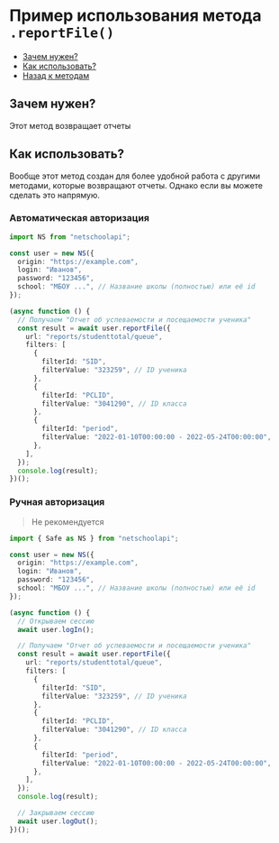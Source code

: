 # Пример использования метода `.reportFile()`

- [Зачем нужен?](#зачем-нужен)
- [Как использовать?](#как-использовать)
- [Назад к методам](../guide.md#reportfile)

## Зачем нужен?

Этот метод возвращает отчеты

## Как использовать?

Вообще этот метод создан для более удобной работа с другими методами, которые возвращают отчеты. Однако если вы можете сделать это напрямую.

### Автоматическая авторизация

```typescript
import NS from "netschoolapi";

const user = new NS({
  origin: "https://example.com",
  login: "Иванов",
  password: "123456",
  school: "МБОУ ...", // Название школы (полностью) или её id
});

(async function () {
  // Получаем "Отчет об успеваемости и посещаемости ученика"
  const result = await user.reportFile({
    url: "reports/studenttotal/queue",
    filters: [
      {
        filterId: "SID",
        filterValue: "323259", // ID ученика
      },
      {
        filterId: "PCLID",
        filterValue: "3041290", // ID класса
      },
      {
        filterId: "period",
        filterValue: "2022-01-10T00:00:00 - 2022-05-24T00:00:00",
      },
    ],
  });
  console.log(result);
})();
```

### Ручная авторизация

> Не рекомендуется

```typescript
import { Safe as NS } from "netschoolapi";

const user = new NS({
  origin: "https://example.com",
  login: "Иванов",
  password: "123456",
  school: "МБОУ ...", // Название школы (полностью) или её id
});

(async function () {
  // Открываем сессию
  await user.logIn();

  // Получаем "Отчет об успеваемости и посещаемости ученика"
  const result = await user.reportFile({
    url: "reports/studenttotal/queue",
    filters: [
      {
        filterId: "SID",
        filterValue: "323259", // ID ученика
      },
      {
        filterId: "PCLID",
        filterValue: "3041290", // ID класса
      },
      {
        filterId: "period",
        filterValue: "2022-01-10T00:00:00 - 2022-05-24T00:00:00",
      },
    ],
  });
  console.log(result);

  // Закрываем сессию
  await user.logOut();
})();
```
